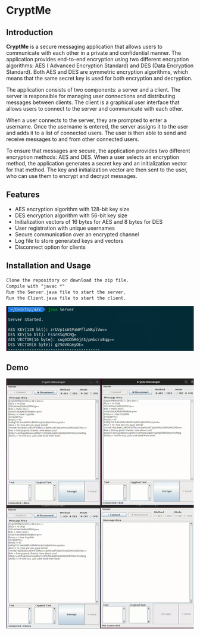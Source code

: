 # CryptMe

## Introduction

**CryptMe** is a secure messaging application that allows users to communicate with each other in a private and
confidential manner. The application provides end-to-end encryption using two different encryption algorithms: AES (
Advanced Encryption Standard) and DES (Data Encryption Standard). Both AES and DES are symmetric encryption algorithms,
which means that the same secret key is used for both encryption and decryption.

The application consists of two components: a server and a client. The server is responsible for managing user
connections and distributing messages between clients. The client is a graphical user interface that allows users to
connect to the server and communicate with each other.

When a user connects to the server, they are prompted to enter a username. Once the username is entered, the server
assigns it to the user and adds it to a list of connected users. The user is then able to send and receive messages to
and from other connected users.

To ensure that messages are secure, the application provides two different encryption methods: AES and DES. When a user
selects an encryption method, the application generates a secret key and an initialization vector for that method. The
key and initialization vector are then sent to the user, who can use them to encrypt and decrypt messages.

## Features

- AES encryption algorithm with 128-bit key size
- DES encryption algorithm with 56-bit key size
- Initialization vectors of 16 bytes for AES and 8 bytes for DES
- User registration with unique usernames
- Secure communication over an encrypted channel
- Log file to store generated keys and vectors
- Disconnect option for clients

## Installation and Usage

```
Clone the repository or download the zip file.
Compile with "javac *"
Rum the Server.java file to start the server.
Run the Client.java file to start the client.
```

![alt text](https://github.com/atikfirat/CryptMe/blob/main/demo/Server.png?raw=true)

## Demo

![alt text](https://github.com/atikfirat/CryptMe/blob/main/demo/demo.gif?raw=true)

